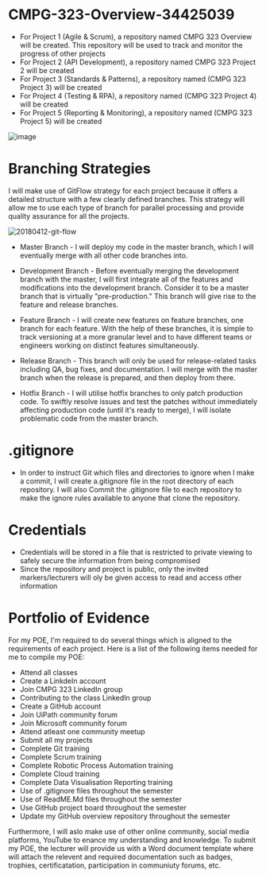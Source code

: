 # CMPG-323-Overview-34425039
* For Project 1 (Agile & Scrum),  a repository named CMPG 323 Overview will be created. This repository will be used to track and monitor the progress of other projects
* For Project 2 (API Development), a repository named CMPG 323 Project 2 will be created
* For Project 3 (Standards & Patterns), a repository named (CMPG 323 Project 3) will be created
* For Project 4 (Testing & RPA), a repository named (CMPG 323 Project 4) will be created
* For Project 5 (Reporting & Monitoring), a repository named (CMPG 323 Project 5) will be created

![image](https://user-images.githubusercontent.com/91734031/185284256-59617106-ee9e-47ad-af3b-f451665f3978.png)

# Branching Strategies
I will make use of GitFlow strategy for each project because it offers a detailed structure with a few clearly defined branches. 
This strategy will allow me to use each type of branch for parallel processing and provide quality assurance for all the projects.

![20180412-git-flow](https://user-images.githubusercontent.com/91734031/185289019-a240ffb3-9802-4b65-b713-dae948b60e9f.png)

* Master Branch - I will deploy my code in the master branch, which I will eventually merge with all other code branches into.

* Development Branch - Before eventually merging the development branch with the master, I will first integrate all of the features and modifications into the development branch. Consider it to be a master branch that is virtually "pre-production." This branch will give rise to the feature and release branches.

* Feature Branch - I will create new features on feature branches, one branch for each feature. With the help of these branches, it is simple to track versioning at a more granular level and to have different teams or engineers working on distinct features simultaneously.

* Release Branch - This branch will only be used for release-related tasks including QA, bug fixes, and documentation. I will merge with the master branch when the release is prepared, and then deploy from there.

* Hotfix Branch - I will utilise hotfix branches to only patch production code. To swiftly resolve issues and test the patches without immediately affecting production code (until it's ready to merge), I will isolate problematic code from the master branch.

# .gitignore
* In order to instruct Git which files and directories to ignore when I make a commit, I will create a.gitignore file in the root directory of each repository. I will also Commit the .gitignore file to each repository to make the ignore rules available to anyone that clone the repository.

# Credentials
* Credentials will be stored in a file that is restricted to private viewing to safely secure the information from being compromised
* Since the repository and project is public, only the invited markers/lecturers will oly be given access to read and access other information 

# Portfolio of Evidence
For my POE, I'm required to do several things which is aligned to the requirements of each project. Here is a list of the following items needed for me to compile my POE:
* Attend all classes 
* Create a LinkdeIn account
* Join CMPG 323 LinkedIn group
* Contributing to the class LinkedIn group
* Create a GitHub account
* Join UiPath community forum
* Join Microsoft community forum
* Attend atleast one community meetup
* Submit all my projects
* Complete Git training
* Complete Scrum training
* Complete Robotic Process Automation training
* Complete Cloud training
* Complete Data Visualisation Reporting training
* Use of .gitignore files throughout the semester
* Use of ReadME.Md files throughout the semester
* Use GitHub project board throughout the semester
* Update my GitHub overview repository throughout the semester

Furthermore, I will aslo make use of other online community, social media platforms, YouTube to enance my understanding and knowledge. 
To submit my POE, the lecturer will provide us with a Word document template where will attach the relevent and required documentation such as badges, trophies, certificatation, participation in communiuty forums, etc.

